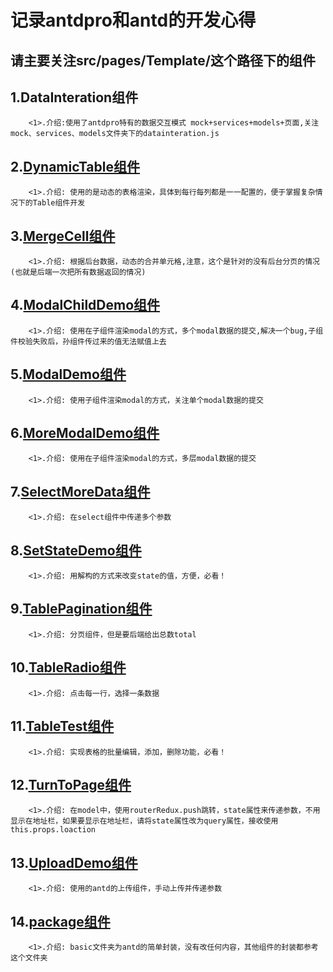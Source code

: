 # 记录antdpro和antd的开发心得
## 请主要关注src/pages/Template/这个路径下的组件

## 1.DataInteration组件
		<1>.介绍:使用了antdpro特有的数据交互模式 mock+services+models+页面,关注mock、services、models文件夹下的datainteration.js
		
## 2.[DynamicTable组件](https://github.com/dj49846917/antdpro2Expricence/tree/master/src/pages/Template/DataInteration)
		<1>.介绍: 使用的是动态的表格渲染，具体到每行每列都是一一配置的，便于掌握复杂情况下的Table组件开发
		
## 3.[MergeCell组件](https://github.com/dj49846917/antdpro2Expricence/tree/master/src/pages/Template/DynamicTable)
		<1>.介绍: 根据后台数据，动态的合并单元格,注意，这个是针对的没有后台分页的情况(也就是后端一次把所有数据返回的情况)
		
## 4.[ModalChildDemo组件](https://github.com/dj49846917/antdpro2Expricence/tree/master/src/pages/Template/ModalChildDemo)
		<1>.介绍: 使用在子组件渲染modal的方式，多个modal数据的提交,解决一个bug,子组件校验失败后，孙组件传过来的值无法赋值上去
		
## 5.[ModalDemo组件](https://github.com/dj49846917/antdpro2Expricence/tree/master/src/pages/Template/ModalDemo)
		<1>.介绍: 使用子组件渲染modal的方式，关注单个modal数据的提交
		
## 6.[MoreModalDemo组件](https://github.com/dj49846917/antdpro2Expricence/tree/master/src/pages/Template/MoreModalDemo)
		<1>.介绍: 使用在子组件渲染modal的方式，多层modal数据的提交
		
## 7.[SelectMoreData组件](https://github.com/dj49846917/antdpro2Expricence/tree/master/src/pages/Template/SelectMoreData)
		<1>.介绍: 在select组件中传递多个参数

## 8.[SetStateDemo组件](https://github.com/dj49846917/antdpro2Expricence/tree/master/src/pages/Template/SetStateDemo)
		<1>.介绍: 用解构的方式来改变state的值，方便，必看！
		
## 9.[TablePagination组件](https://github.com/dj49846917/antdpro2Expricence/tree/master/src/pages/Template/TablePagination)
		<1>.介绍: 分页组件，但是要后端给出总数total
		
## 10.[TableRadio组件](https://github.com/dj49846917/antdpro2Expricence/tree/master/src/pages/Template/TableRadio)
		<1>.介绍: 点击每一行，选择一条数据
		
## 11.[TableTest组件](https://github.com/dj49846917/antdpro2Expricence/tree/master/src/pages/Template/TableTest)
		<1>.介绍: 实现表格的批量编辑，添加，删除功能，必看！
		
## 12.[TurnToPage组件](https://github.com/dj49846917/antdpro2Expricence/tree/master/src/pages/Template/TurnToPage)
		<1>.介绍: 在model中，使用routerRedux.push跳转，state属性来传递参数，不用显示在地址栏，如果要显示在地址栏，请将state属性改为query属性，接收使用this.props.loaction

## 13.[UploadDemo组件](https://github.com/dj49846917/antdpro2Expricence/tree/master/src/pages/Template/UploadDemo)
		<1>.介绍: 使用的antd的上传组件，手动上传并传递参数

## 14.[package组件](https://github.com/dj49846917/antdpro2Expricence/tree/master/src/pages/Template/package)
		<1>.介绍: basic文件夹为antd的简单封装，没有改任何内容，其他组件的封装都参考这个文件夹
			
				